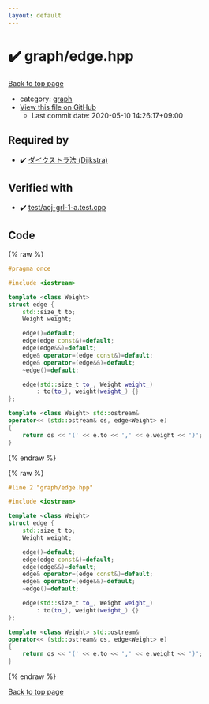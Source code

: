 ```yaml
---
layout: default
---
```


<!-- mathjax config similar to math.stackexchange -->
<script type="text/javascript" async
  src="https://cdnjs.cloudflare.com/ajax/libs/mathjax/2.7.5/MathJax.js?config=TeX-MML-AM_CHTML">
</script>
<script type="text/x-mathjax-config">
  MathJax.Hub.Config({
    TeX: { equationNumbers: { autoNumber: "AMS" }},
    tex2jax: {
      inlineMath: [ ['$','$'] ],
      processEscapes: true
    },
    "HTML-CSS": { matchFontHeight: false },
    displayAlign: "left",
    displayIndent: "2em"
  });
</script>

<script type="text/javascript" src="https://cdnjs.cloudflare.com/ajax/libs/jquery/3.4.1/jquery.min.js"></script>
<script src="https://cdn.jsdelivr.net/npm/jquery-balloon-js@1.1.2/jquery.balloon.min.js" integrity="sha256-ZEYs9VrgAeNuPvs15E39OsyOJaIkXEEt10fzxJ20+2I=" crossorigin="anonymous"></script>
<script type="text/javascript" src="../../assets/js/copy-button.js"></script>
<link rel="stylesheet" href="../../assets/css/copy-button.css" />


# :heavy_check_mark: graph/edge.hpp

<a href="../../index.html">Back to top page</a>

* category: <a href="../../index.html#f8b0b924ebd7046dbfa85a856e4682c8">graph</a>
* <a href="{{ site.github.repository_url }}/blob/master/graph/edge.hpp">View this file on GitHub</a>
    - Last commit date: 2020-05-10 14:26:17+09:00




## Required by

* :heavy_check_mark: <a href="shortest_path/dijkstra.hpp.html">ダイクストラ法 (Dijkstra)</a>


## Verified with

* :heavy_check_mark: <a href="../../verify/test/aoj-grl-1-a.test.cpp.html">test/aoj-grl-1-a.test.cpp</a>


## Code

<a id="unbundled"></a>
{% raw %}
```cpp
#pragma once

#include <iostream>

template <class Weight>
struct edge {
    std::size_t to;
    Weight weight;

    edge()=default;
    edge(edge const&)=default;
    edge(edge&&)=default;
    edge& operator=(edge const&)=default;
    edge& operator=(edge&&)=default;
    ~edge()=default;

    edge(std::size_t to_, Weight weight_)
        : to(to_), weight(weight_) {}
};

template <class Weight> std::ostream&
operator<< (std::ostream& os, edge<Weight> e)
{
    return os << '(' << e.to << ',' << e.weight << ')';
}

```
{% endraw %}

<a id="bundled"></a>
{% raw %}
```cpp
#line 2 "graph/edge.hpp"

#include <iostream>

template <class Weight>
struct edge {
    std::size_t to;
    Weight weight;

    edge()=default;
    edge(edge const&)=default;
    edge(edge&&)=default;
    edge& operator=(edge const&)=default;
    edge& operator=(edge&&)=default;
    ~edge()=default;

    edge(std::size_t to_, Weight weight_)
        : to(to_), weight(weight_) {}
};

template <class Weight> std::ostream&
operator<< (std::ostream& os, edge<Weight> e)
{
    return os << '(' << e.to << ',' << e.weight << ')';
}

```
{% endraw %}

<a href="../../index.html">Back to top page</a>

